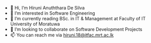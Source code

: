 - 👋 Hi, I’m Hiruni Anuththara De Silva
- 👀 I’m interested in Software Engineering
- 🌱 I’m currently reading BSc. in IT & Management at Faculty of IT University of Moratuwa
- 💞️ I’m looking to collaborate on Software Development Projects
- 📫 You can reach me via hiruni.18@itfac.mrt.ac.lk

<!---
Hiruni-ISE/Hiruni-ISE is a ✨ special ✨ repository because its `README.md` (this file) appears on your GitHub profile.
You can click the Preview link to take a look at your changes.
--->
